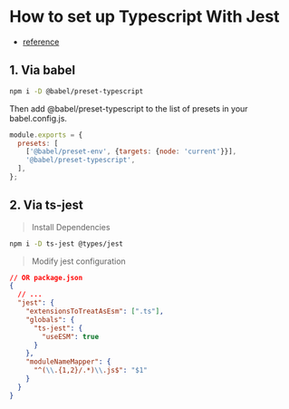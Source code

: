 # How to set up Typescript With Jest

- [reference](https://jestjs.io/docs/getting-started)

## 1. Via babel
```bash
npm i -D @babel/preset-typescript
```

Then add @babel/preset-typescript to the list of presets in your babel.config.js.

```javascript
module.exports = {
  presets: [
    ['@babel/preset-env', {targets: {node: 'current'}}],
    '@babel/preset-typescript',
  ],
};
```

## 2. Via ts-jest

> Install Dependencies
```bash
npm i -D ts-jest @types/jest
```

> Modify jest configuration
```json
// OR package.json
{
  // ...
  "jest": {
    "extensionsToTreatAsEsm": [".ts"],
    "globals": {
      "ts-jest": {
        "useESM": true
      }
    },
    "moduleNameMapper": {
      "^(\\.{1,2}/.*)\\.js$": "$1"
    }
  }
}
```